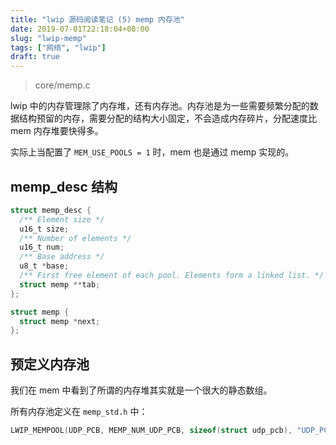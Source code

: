 ```yaml
---
title: "lwip 源码阅读笔记 (5) memp 内存池"
date: 2019-07-01T22:18:04+08:00
slug: "lwip-memp"
tags: ["网络", "lwip"]
draft: true
---
```


> core/memp.c

lwip 中的内存管理除了内存堆，还有内存池。内存池是为一些需要频繁分配的数据结构预留的内存，需要分配的结构大小固定，不会造成内存碎片，分配速度比 mem 内存堆要快得多。

实际上当配置了 `MEM_USE_POOLS = 1` 时，mem 也是通过 memp 实现的。

## memp_desc 结构

```c
struct memp_desc {
  /** Element size */
  u16_t size;
  /** Number of elements */
  u16_t num;
  /** Base address */
  u8_t *base;
  /** First free element of each pool. Elements form a linked list. */
  struct memp **tab;
};

struct memp {
  struct memp *next;
};
```

## 预定义内存池

我们在 mem 中看到了所谓的内存堆其实就是一个很大的静态数组。

所有内存池定义在 `memp_std.h` 中：

```c
LWIP_MEMPOOL(UDP_PCB, MEMP_NUM_UDP_PCB, sizeof(struct udp_pcb), "UDP_PCB")
```
